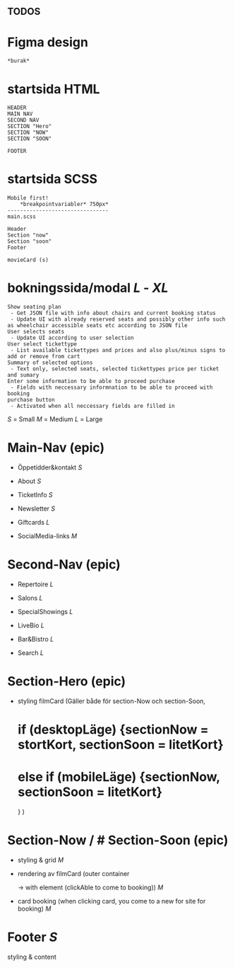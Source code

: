 ## TODOS


# Figma design 
    *burak*
# startsida HTML
    
    HEADER
    MAIN NAV
    SECOND NAV
    SECTION "Hero"
    SECTION "NOW"
    SECTION "SOON"

    FOOTER

# startsida SCSS
    Mobile first!
        *breakpointvariabler* 750px*
    --------------------------------
    main.scss

    Header
    Section "now"
    Section "soon"
    Footer

    movieCard (s)

# bokningssida/modal *L* - *XL*
    Show seating plan
     - Get JSON file with info about chairs and current booking status
     - Update UI with already reserved seats and possibly other info such as wheelchair accessible seats etc according to JSON file 
    User selects seats
     - Update UI according to user selection
    User select tickettype
     - List available tickettypes and prices and also plus/minus signs to add or remove from cart
    Summary of selected options
     - Text only, selected seats, selected tickettypes price per ticket and sumary
    Enter some information to be able to proceed purchase
     - Fields with neccessary informnation to be able to proceed with booking
    purchase button
     - Activated when all neccessary fields are filled in


*S* = Small
*M* = Medium
*L* = Large

# Main-Nav (epic)

* Öppetidder&kontakt *S* 

* About *S*

* TicketInfo  *S*

* Newsletter *S*

* Giftcards *L*

* SocialMedia-links *M*


# Second-Nav (epic)

* Repertoire *L*

* Salons *L*

* SpecialShowings *L*

* LiveBio *L*

* Bar&Bistro *L*

* Search *L*


# Section-Hero (epic) 




* styling filmCard (Gäller både för section-Now och section-Soon, 
  # if (desktopLäge) {sectionNow = stortKort, sectionSoon = litetKort} 
  # else if (mobileLäge) {sectionNow, sectionSoon = litetKort}
  } ) 

# Section-Now / # Section-Soon (epic)

* styling & grid *M*

* rendering av filmCard (outer container <div> -> with <a> element (clickAble to come to booking)) *M*

* card booking (when clicking card, you come to a new for site for booking) *M*

# Footer *S*
styling & content 